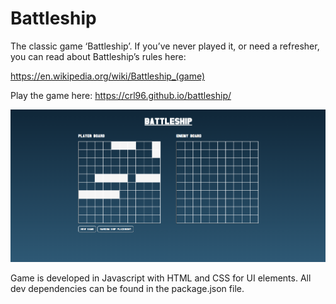 # Battleship

The classic game ‘Battleship’. If you’ve never played it, or need a refresher, you can read about Battleship’s rules here:

https://en.wikipedia.org/wiki/Battleship_(game)

Play the game here:
https://crl96.github.io/battleship/

![Screenshot of game](Game_Screengrab.png)

Game is developed in Javascript with HTML and CSS for UI elements.
All dev dependencies can be found in the package.json file.